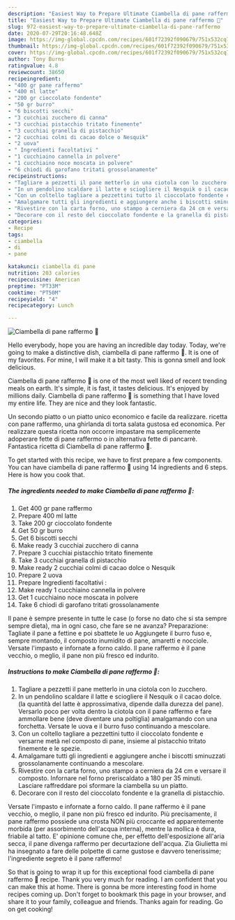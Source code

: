 ```yaml
---
description: "Easiest Way to Prepare Ultimate Ciambella di pane raffermo 🌷"
title: "Easiest Way to Prepare Ultimate Ciambella di pane raffermo 🌷"
slug: 972-easiest-way-to-prepare-ultimate-ciambella-di-pane-raffermo
date: 2020-07-29T20:16:48.648Z
image: https://img-global.cpcdn.com/recipes/601f72392f090679/751x532cq70/ciambella-di-pane-raffermo-🌷-recipe-main-photo.jpg
thumbnail: https://img-global.cpcdn.com/recipes/601f72392f090679/751x532cq70/ciambella-di-pane-raffermo-🌷-recipe-main-photo.jpg
cover: https://img-global.cpcdn.com/recipes/601f72392f090679/751x532cq70/ciambella-di-pane-raffermo-🌷-recipe-main-photo.jpg
author: Tony Burns
ratingvalue: 4.8
reviewcount: 38650
recipeingredient:
- "400 gr pane raffermo"
- "400 ml latte"
- "200 gr cioccolato fondente"
- "50 gr burro"
- "6 biscotti secchi"
- "3 cucchiai zucchero di canna"
- "3 cucchiai pistacchio tritato finemente"
- "3 cucchiai granella di pistacchio"
- "2 cucchiai colmi di cacao dolce o Nesquik"
- "2 uova"
- " Ingredienti facoltativi "
- "1 cucchiaino cannella in polvere"
- "1 cucchiaino noce moscata in polvere"
- "6 chiodi di garofano tritati grossolanamente"
recipeinstructions:
- "Tagliare a pezzetti il pane metterlo in una ciotola con lo zucchero."
- "In un pendolino scaldare il latte e sciogliere il Nesquik o il cacao dolce. (la quantità del latte è approssimativa, dipende dalla durezza del pane). Versarlo poco per volta dentro la ciotola con il pane raffermo e fare ammollare bene (deve diventare una poltiglia) amalgamando con una forchetta. Versate le uova e il burro fuso continuando a mescolare."
- "Con un coltello tagliare a pezzettini tutto il cioccolato fondente e versarne metà nel composto di pane, insieme al pistacchio tritato finemente e le spezie."
- "Amalgamare tutti gli ingredienti e aggiungere anche i biscotti sminuzzati grossolanamente continuando a mescolare."
- "Rivestire con la carta forno, uno stampo a cerniera da 24 cm e versare il composto. Infornare nel forno preriscaldato a 180 per 35 minuti. Lasciare raffreddare poi sformare la ciambella su un piatto."
- "Decorare con il resto del cioccolato fondente e la granella di pistacchio."
categories:
- Recipe
tags:
- ciambella
- di
- pane

katakunci: ciambella di pane 
nutrition: 203 calories
recipecuisine: American
preptime: "PT33M"
cooktime: "PT50M"
recipeyield: "4"
recipecategory: Lunch

---
```



![Ciambella di pane raffermo 🌷](https://img-global.cpcdn.com/recipes/601f72392f090679/751x532cq70/ciambella-di-pane-raffermo-🌷-recipe-main-photo.jpg)

Hello everybody, hope you are having an incredible day today. Today, we're going to make a distinctive dish, ciambella di pane raffermo 🌷. It is one of my favorites. For mine, I will make it a bit tasty. This is gonna smell and look delicious.

Ciambella di pane raffermo 🌷 is one of the most well liked of recent trending meals on earth. It's simple, it is fast, it tastes delicious. It's enjoyed by millions daily. Ciambella di pane raffermo 🌷 is something that I have loved my entire life. They are nice and they look fantastic.

Un secondo piatto o un piatto unico economico e facile da realizzare. ricetta con pane raffermo, una ghirlanda di torta salata gustosa ed economica. Per realizzare questa ricetta non occorre impastare ma semplicemente adoperare fette di pane raffermo o in alternativa fette di pancarrè. Fantastica ricetta di Ciambella di pane raffermo 🌷.


To get started with this recipe, we have to first prepare a few components. You can have ciambella di pane raffermo 🌷 using 14 ingredients and 6 steps. Here is how you cook that.

<!--inarticleads1-->

##### The ingredients needed to make Ciambella di pane raffermo 🌷:

1. Get 400 gr pane raffermo
1. Prepare 400 ml latte
1. Take 200 gr cioccolato fondente
1. Get 50 gr burro
1. Get 6 biscotti secchi
1. Make ready 3 cucchiai zucchero di canna
1. Prepare 3 cucchiai pistacchio tritato finemente
1. Take 3 cucchiai granella di pistacchio
1. Make ready 2 cucchiai colmi di cacao dolce o Nesquik
1. Prepare 2 uova
1. Prepare  Ingredienti facoltativi :
1. Make ready 1 cucchiaino cannella in polvere
1. Get 1 cucchiaino noce moscata in polvere
1. Take 6 chiodi di garofano tritati grossolanamente


Il pane è sempre presente in tutte le case (o forse no dato che si sta sempre sempre dieta), ma in ogni caso, che fare se ne avanza? Preparazione: Tagliate il pane a fettine e poi sbattete le uo Aggiungete il burro fuso e, sempre montando, il composto inumidito di pane, amaretti e nocciole. Versate l&#39;impasto e infornate a forno caldo. Il pane raffermo è il pane vecchio, o meglio, il pane non più fresco ed indurito. 

<!--inarticleads2-->

##### Instructions to make Ciambella di pane raffermo 🌷:

1. Tagliare a pezzetti il pane metterlo in una ciotola con lo zucchero.
1. In un pendolino scaldare il latte e sciogliere il Nesquik o il cacao dolce. (la quantità del latte è approssimativa, dipende dalla durezza del pane). Versarlo poco per volta dentro la ciotola con il pane raffermo e fare ammollare bene (deve diventare una poltiglia) amalgamando con una forchetta. Versate le uova e il burro fuso continuando a mescolare.
1. Con un coltello tagliare a pezzettini tutto il cioccolato fondente e versarne metà nel composto di pane, insieme al pistacchio tritato finemente e le spezie.
1. Amalgamare tutti gli ingredienti e aggiungere anche i biscotti sminuzzati grossolanamente continuando a mescolare.
1. Rivestire con la carta forno, uno stampo a cerniera da 24 cm e versare il composto. Infornare nel forno preriscaldato a 180 per 35 minuti. Lasciare raffreddare poi sformare la ciambella su un piatto.
1. Decorare con il resto del cioccolato fondente e la granella di pistacchio.


Versate l&#39;impasto e infornate a forno caldo. Il pane raffermo è il pane vecchio, o meglio, il pane non più fresco ed indurito. Più precisamente, il pane raffermo possiede una crosta NON più croccante ed apparentemente morbida (per assorbimento dell&#39;acqua interna), mentre la mollica è dura, friabile al tatto. E&#39; opinione comune che, per effetto dell&#39;esposizione all&#39;aria secca, il pane divenga raffermo per decurtazione dell&#39;acqua. Zia Giulietta mi ha insegnato a fare delle polpette di carne gustose e davvero tenerissime; l&#39;ingrediente segreto è il pane raffermo! 

So that is going to wrap it up for this exceptional food ciambella di pane raffermo 🌷 recipe. Thank you very much for reading. I am confident that you can make this at home. There is gonna be more interesting food in home recipes coming up. Don't forget to bookmark this page in your browser, and share it to your family, colleague and friends. Thanks again for reading. Go on get cooking!
